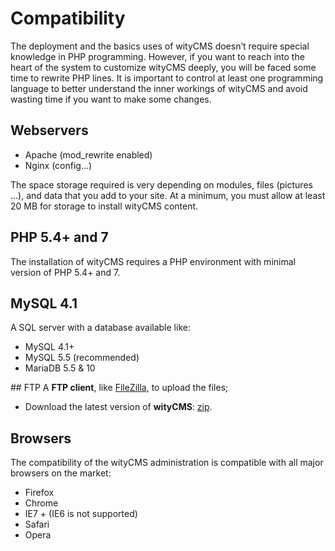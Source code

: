 # Compatibility

The deployment and the basics uses of wityCMS doesn’t require special knowledge in PHP programming. However, if you want to reach into the heart of the system to customize wityCMS deeply, you will be faced some time to rewrite PHP lines. It is important to control at least one programming language to better understand the inner workings of wityCMS and avoid wasting time if you want to make some changes.

## Webservers

* Apache (mod_rewrite enabled)
* Nginx (config…)

The space storage required is very depending on modules, files (pictures ...), and data that you add to your site. At a minimum, you must allow at least 20 MB for storage to install wityCMS content.

## PHP 5.4+ and 7

The installation of wityCMS requires a PHP environment with minimal version of PHP 5.4+ and 7.

## MySQL 4.1

A SQL server with a database available like:

* MySQL 4.1+
* MySQL 5.5 (recommended)
* MariaDB 5.5 & 10

## FTP
A **FTP client**, like [FileZilla](https://filezilla-project.org/), to upload the files;

* Download the latest version of **wityCMS**: [zip](https://github.com/Creatiwity/wityCMS/archive/0.5.0.zip). 
## Browsers

The compatibility of the wityCMS administration is compatible with all major browsers on the market:

* Firefox
* Chrome
* IE7 + (IE6 is not supported)
* Safari
* Opera